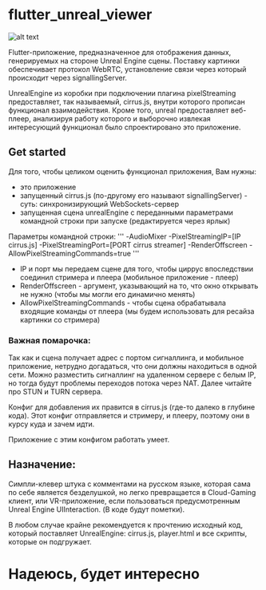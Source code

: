 # flutter_unreal_viewer

![alt text](https://github.com/arcurrated/flutter-unreal-viewer/blob/main/screenshots/im1.jpeg?raw=true)

Flutter-приложение, предназначенное для отображения данных, генерируемых на стороне Unreal Engine
сцены. Поставку картинки обеспечивает протокол WebRTC, установление связи через который происходит
через signallingServer.

UnrealEngine из коробки при подключении плагина pixelStreaming предоставляет, так называемый, cirrus.js,
внутри которого прописан функционал взаимодействия. Кроме того, unreal предоставляет веб-плеер,
анализируя работу которого и выборочно извлекая интересующий функционал было спроектировано это приложение.

##  Get started

Для того, чтобы целиком оценить функционал приложения, Вам нужны:
- это приложение
- запущенный cirrus.js (по-другому его называют signallingServer) - суть: синхронизирующий WebSockets-сервер
- запущенная сцена unrealEngine с переданными параметрами командной строки при запуске (редактируется через ярлык)

Параметры командной строки:
'''
        -AudioMixer -PixelStreamingIP=[IP cirrus.js] -PixelStreamingPort=[PORT cirrus streamer] -RenderOffscreen -AllowPixelStreamingCommands=true
'''

- IP и порт мы передаем сцене для того, чтобы циррус впоследствии соединил стримера и плеера (мобильное приложение - плеер)
- RenderOffscreen - аргумент, указывающий на то, что окно открывать не нужно (чтобы мы могли его динамично менять)
- AllowPixelStreamingCommands - чтобы сцена обрабатывала входящие команды от плеера (мы будем использовать для ресайза картинки со стримера)

### Важная помарочка:
Так как и сцена получает адрес с портом сигналлинга, и мобильное приложение, нетрудно догадаться,
что они должны находиться в одной сети. Можно разместить сигналлинг на удаленном сервере с белым IP,
но тогда будут проблемы переходов потока через NAT. Далее читайте про STUN и TURN сервера.

Конфиг для добавления их правится в cirrus.js (где-то далеко в глубине кода). Этот конфиг
отправляется и стримеру, и плееру, поэтому они в курсу куда и зачем идти.

Приложение с этим конфигом работать умеет.

## Назначение:

Симпли-клевер штука с комментами на русском языке, которая сама по себе является безделушкой,
но легко превращается в Cloud-Gaming клиент, или VR-приложение, если пользоваться предусмотренным
Unreal Engine UIInteraction. (В коде будут пометки).

В любом случае крайне рекомендуется к прочтению исходный код, который поставляет UnrealEngine:
cirrus.js, player.html и все скрипты, которые он подгружает.

# Надеюсь, будет интересно